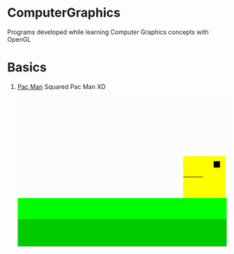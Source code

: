 # ComputerGraphics
Programs developed while learning Computer Graphics concepts with OpenGL

# Basics
  1. [Pac Man](https://github.com/AnneLivia/ComputerGraphics/tree/master/Pac%20Man)
   Squared Pac Man XD
   ![Alt text](_RepositoryImages/pacman.gif?raw=true)
